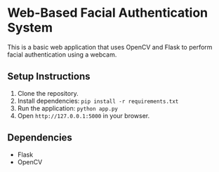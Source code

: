
# Web-Based Facial Authentication System

This is a basic web application that uses OpenCV and Flask to perform facial authentication using a webcam.

## Setup Instructions

1. Clone the repository.
2. Install dependencies: `pip install -r requirements.txt`
3. Run the application: `python app.py`
4. Open `http://127.0.0.1:5000` in your browser.

## Dependencies

- Flask
- OpenCV
